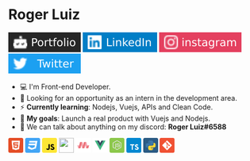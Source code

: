 # Roger Luiz

[![Portfolio Badge](assets/portfolio-badge.svg)](https://rogerluiz.vercel.app/) 
[![LinkedIn Badge](assets/linkedIn-badge.svg)](https://www.linkedin.com/in/roger-luiz/) 
[![Instagram Badge](assets/instagram-badge.svg)](https://www.instagram.com/rogerluiz.dev/) 
[![Twitter Badge](assets/twitter-badge.svg)](https://twitter.com/rogerluizz)

- :computer: I'm Front-end Developer.
- :eyes: Looking for an opportunity as an intern in the development area.
- :zap: __Currently learning__: Nodejs, Vuejs, APIs and Clean Code.
- :rocket: __My goals__: Launch a real product with Vuejs and Nodejs.
- :speech_balloon: We can talk about anything on my discord: __Roger Luiz#6588__

<p align="left">
  <img src="assets/html.svg" width="30" height="30"/>
  <img src="assets/css.svg" width="30" height="30"/>
  <img src="assets/javascript.svg" width="30" height="30"/>
  <img src="assets/sass.svg" width="30" height="30"/>
  <img src="assets/materialize.svg" width="30" height="30"/>
  <img src="assets/vuejs.svg" width="30" height="30"/>
  <img src="assets/node.svg" width="30" height="30"/>
  <img src="assets/typescript.svg" width="30" height="30"/>
  <img src="assets/python.svg" width="30" height="30"/>
  <img src="assets/git.svg" width="30" height="30"/>
</p>
